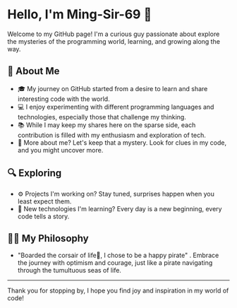 # Hello, I'm Ming-Sir-69 👋

Welcome to my GitHub page! I'm a curious guy passionate about explore the mysteries of the programming world, learning, and growing along the way.

## 🚀 About Me

- 🎓 My journey on GitHub started from a desire to learn and share interesting code with the world.
- 💻 I enjoy experimenting with different programming languages and technologies, especially those that challenge my thinking.
- 📚 While I may keep my shares here on the sparse side, each contribution is filled with my enthusiasm and exploration of tech.
- 🤫 More about me? Let's keep that a mystery. Look for clues in my code, and you might uncover more.

## 🔍 Exploring

- ⚙️ Projects I'm working on? Stay tuned, surprises happen when you least expect them.
- 🌱 New technologies I'm learning? Every day is a new beginning, every code tells a story.

## 🏴‍☠️ My Philosophy

- "Boarded the corsair of life🚢, I chose to be a happy pirate" . Embrace the journey with optimism and courage, just like a pirate navigating through the tumultuous seas of life.

---

Thank you for stopping by, I hope you find joy and inspiration in my world of code!
